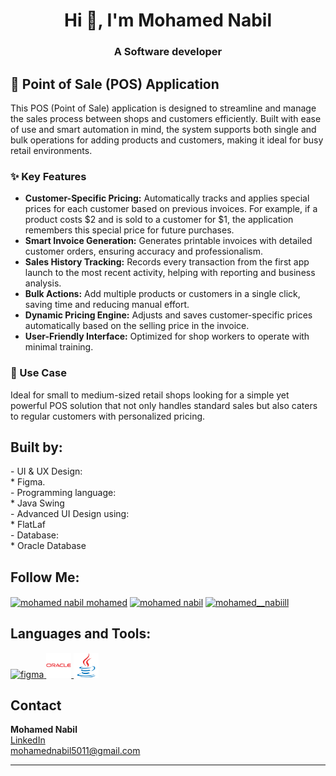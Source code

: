 <h1 align="center">Hi 👋, I'm Mohamed Nabil</h1>
<h3 align="center">A Software developer</h3>

<h2>💼 Point of Sale (POS) Application</h2>

<p>
  This POS (Point of Sale) application is designed to streamline and manage the sales process between shops and customers efficiently.
  Built with ease of use and smart automation in mind, the system supports both single and bulk operations for adding products and customers,
  making it ideal for busy retail environments.
</p>

<h3>✨ Key Features</h3>
<ul>
  <li><strong>Customer-Specific Pricing:</strong> Automatically tracks and applies special prices for each customer based on previous invoices.
    For example, if a product costs $2 and is sold to a customer for $1, the application remembers this special price for future purchases.</li>
  <li><strong>Smart Invoice Generation:</strong> Generates printable invoices with detailed customer orders, ensuring accuracy and professionalism.</li>
  <li><strong>Sales History Tracking:</strong> Records every transaction from the first app launch to the most recent activity, helping with reporting and business analysis.</li>
  <li><strong>Bulk Actions:</strong> Add multiple products or customers in a single click, saving time and reducing manual effort.</li>
  <li><strong>Dynamic Pricing Engine:</strong> Adjusts and saves customer-specific prices automatically based on the selling price in the invoice.</li>
  <li><strong>User-Friendly Interface:</strong> Optimized for shop workers to operate with minimal training.</li>
</ul>

<h3>🔧 Use Case</h3>
<p>
  Ideal for small to medium-sized retail shops looking for a simple yet powerful POS solution that not only handles standard sales but also caters
  to regular customers with personalized pricing.
</p>

<h2>
Built by:
</h2>
- UI & UX Design:<br>
* Figma.<br>
- Programming language:<br>
* Java Swing<br>
- Advanced UI Design using:<br>
* FlatLaf<br>
- Database:<br>
* Oracle Database<br>

<h2 align="left">Follow Me:</h2>
<p align="left">
<a href="https://www.linkedin.com/in/mohamed-nabil-mohamed-9286272b6" target="blank"><img align="center" src="https://raw.githubusercontent.com/rahuldkjain/github-profile-readme-generator/master/src/images/icons/Social/linked-in-alt.svg" alt="mohamed nabil mohamed" height="30" width="40" /></a>
<a href="https://www.facebook.com/profile.php?id=100090915283871&mibextid=ZbWKwL" target="blank"><img align="center" src="https://raw.githubusercontent.com/rahuldkjain/github-profile-readme-generator/master/src/images/icons/Social/facebook.svg" alt="mohamed nabil" height="30" width="40" /></a>
<a href="https://www.instagram.com/mohamed__nabiill/" target="blank"><img align="center" src="https://raw.githubusercontent.com/rahuldkjain/github-profile-readme-generator/master/src/images/icons/Social/instagram.svg" alt="mohamed__nabiill" height="30" width="40" /></a>
</p>

<h2 align="left">Languages and Tools:</h2>
<p align="left">  
  <a href="https://www.figma.com/" 
  target="_blank" rel="noreferrer"> <img src="https://www.vectorlogo.zone/logos/figma/figma-icon.svg" alt="figma" width="40" height="40"/> </a>
  <a href="https://www.oracle.com/" target="_blank" rel="noreferrer"> <img src="https://raw.githubusercontent.com/devicons/devicon/master/icons/oracle/oracle-original.svg" alt="oracle" width="40"
                                                                        height="40"/> </a>
  <a href="https://www.java.com" target="_blank" rel="noreferrer"> <img src="https://raw.githubusercontent.com/devicons/devicon/master/icons/java/java-original.svg" alt="java" width="40" height="40"/> </a>
</p>
<h2>Contact</h2>
<B>Mohamed Nabil</B> <br> <a href = "https://www.linkedin.com/in/mohamed-nabil-mohamed-9286272b6">LinkedIn</a> <br> <a href = "mohamednabil5011@gmail.com">mohamednabil5011@gmail.com</a>

------------------------------------------------------------------------------------------------
